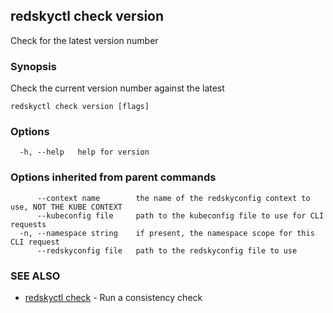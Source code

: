 ## redskyctl check version

Check for the latest version number

### Synopsis

Check the current version number against the latest

```
redskyctl check version [flags]
```

### Options

```
  -h, --help   help for version
```

### Options inherited from parent commands

```
      --context name        the name of the redskyconfig context to use, NOT THE KUBE CONTEXT
      --kubeconfig file     path to the kubeconfig file to use for CLI requests
  -n, --namespace string    if present, the namespace scope for this CLI request
      --redskyconfig file   path to the redskyconfig file to use
```

### SEE ALSO

* [redskyctl check](redskyctl_check.md)	 - Run a consistency check

